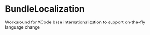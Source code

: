 # BundleLocalization
Workaround for XCode base internationalization to support on-the-fly language change
